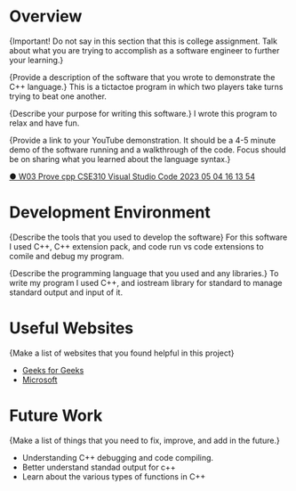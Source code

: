 # Overview

{Important! Do not say in this section that this is college assignment. Talk about what you are trying to accomplish as a software engineer to further your learning.}

{Provide a description of the software that you wrote to demonstrate the C++ language.}
This is a tictactoe program in which two players take turns trying to beat one another.

{Describe your purpose for writing this software.}
I wrote this program to relax and have fun.

{Provide a link to your YouTube demonstration. It should be a 4-5 minute demo of the software running and a walkthrough of the code. Focus should be on sharing what you learned about the language syntax.}

[● W03 Prove cpp CSE310 Visual Studio Code 2023 05 04 16 13 54](https://www.youtube.com/watch?v=JZ6-Qtdf2tg)

# Development Environment

{Describe the tools that you used to develop the software}
For this software I used C++, C++ extension pack, and code run 
vs code extensions to comile and debug my program.

{Describe the programming language that you used and any libraries.}
To write my program I used C++, and iostream library for standard 
to manage standard output and input of it. 

# Useful Websites

{Make a list of websites that you found helpful in this project}

- [Geeks for Geeks](https://www.geeksforgeeks.org/c-plus-plus/)
- [Microsoft](https://learn.microsoft.com/en-us/cpp/?view=msvc-170)

# Future Work

{Make a list of things that you need to fix, improve, and add in the future.}

- Understanding C++ debugging and code compiling.
- Better understand standad output for c++
- Learn about the various types of functions in C++
